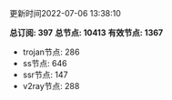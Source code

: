 更新时间2022-07-06 13:38:10

**总订阅: 397**
**总节点: 10413**
**有效节点: 1367**
- trojan节点: 286
- ss节点: 646
- ssr节点: 147
- v2ray节点: 288
